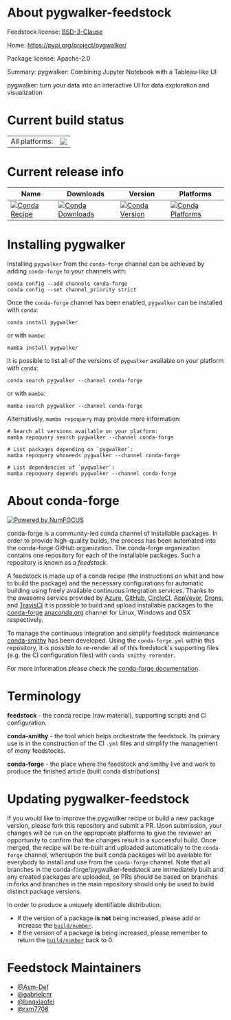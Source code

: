 About pygwalker-feedstock
=========================

Feedstock license: [BSD-3-Clause](https://github.com/conda-forge/pygwalker-feedstock/blob/main/LICENSE.txt)

Home: https://pypi.org/project/pygwalker/

Package license: Apache-2.0

Summary: pygwalker: Combining Jupyter Notebook with a Tableau-like UI

pygwalker: turn your data into an interactive UI for data exploration and visualization

Current build status
====================


<table><tr><td>All platforms:</td>
    <td>
      <a href="https://dev.azure.com/conda-forge/feedstock-builds/_build/latest?definitionId=18765&branchName=main">
        <img src="https://dev.azure.com/conda-forge/feedstock-builds/_apis/build/status/pygwalker-feedstock?branchName=main">
      </a>
    </td>
  </tr>
</table>

Current release info
====================

| Name | Downloads | Version | Platforms |
| --- | --- | --- | --- |
| [![Conda Recipe](https://img.shields.io/badge/recipe-pygwalker-green.svg)](https://anaconda.org/conda-forge/pygwalker) | [![Conda Downloads](https://img.shields.io/conda/dn/conda-forge/pygwalker.svg)](https://anaconda.org/conda-forge/pygwalker) | [![Conda Version](https://img.shields.io/conda/vn/conda-forge/pygwalker.svg)](https://anaconda.org/conda-forge/pygwalker) | [![Conda Platforms](https://img.shields.io/conda/pn/conda-forge/pygwalker.svg)](https://anaconda.org/conda-forge/pygwalker) |

Installing pygwalker
====================

Installing `pygwalker` from the `conda-forge` channel can be achieved by adding `conda-forge` to your channels with:

```
conda config --add channels conda-forge
conda config --set channel_priority strict
```

Once the `conda-forge` channel has been enabled, `pygwalker` can be installed with `conda`:

```
conda install pygwalker
```

or with `mamba`:

```
mamba install pygwalker
```

It is possible to list all of the versions of `pygwalker` available on your platform with `conda`:

```
conda search pygwalker --channel conda-forge
```

or with `mamba`:

```
mamba search pygwalker --channel conda-forge
```

Alternatively, `mamba repoquery` may provide more information:

```
# Search all versions available on your platform:
mamba repoquery search pygwalker --channel conda-forge

# List packages depending on `pygwalker`:
mamba repoquery whoneeds pygwalker --channel conda-forge

# List dependencies of `pygwalker`:
mamba repoquery depends pygwalker --channel conda-forge
```


About conda-forge
=================

[![Powered by
NumFOCUS](https://img.shields.io/badge/powered%20by-NumFOCUS-orange.svg?style=flat&colorA=E1523D&colorB=007D8A)](https://numfocus.org)

conda-forge is a community-led conda channel of installable packages.
In order to provide high-quality builds, the process has been automated into the
conda-forge GitHub organization. The conda-forge organization contains one repository
for each of the installable packages. Such a repository is known as a *feedstock*.

A feedstock is made up of a conda recipe (the instructions on what and how to build
the package) and the necessary configurations for automatic building using freely
available continuous integration services. Thanks to the awesome service provided by
[Azure](https://azure.microsoft.com/en-us/services/devops/), [GitHub](https://github.com/),
[CircleCI](https://circleci.com/), [AppVeyor](https://www.appveyor.com/),
[Drone](https://cloud.drone.io/welcome), and [TravisCI](https://travis-ci.com/)
it is possible to build and upload installable packages to the
[conda-forge](https://anaconda.org/conda-forge) [anaconda.org](https://anaconda.org/)
channel for Linux, Windows and OSX respectively.

To manage the continuous integration and simplify feedstock maintenance
[conda-smithy](https://github.com/conda-forge/conda-smithy) has been developed.
Using the ``conda-forge.yml`` within this repository, it is possible to re-render all of
this feedstock's supporting files (e.g. the CI configuration files) with ``conda smithy rerender``.

For more information please check the [conda-forge documentation](https://conda-forge.org/docs/).

Terminology
===========

**feedstock** - the conda recipe (raw material), supporting scripts and CI configuration.

**conda-smithy** - the tool which helps orchestrate the feedstock.
                   Its primary use is in the construction of the CI ``.yml`` files
                   and simplify the management of *many* feedstocks.

**conda-forge** - the place where the feedstock and smithy live and work to
                  produce the finished article (built conda distributions)


Updating pygwalker-feedstock
============================

If you would like to improve the pygwalker recipe or build a new
package version, please fork this repository and submit a PR. Upon submission,
your changes will be run on the appropriate platforms to give the reviewer an
opportunity to confirm that the changes result in a successful build. Once
merged, the recipe will be re-built and uploaded automatically to the
`conda-forge` channel, whereupon the built conda packages will be available for
everybody to install and use from the `conda-forge` channel.
Note that all branches in the conda-forge/pygwalker-feedstock are
immediately built and any created packages are uploaded, so PRs should be based
on branches in forks and branches in the main repository should only be used to
build distinct package versions.

In order to produce a uniquely identifiable distribution:
 * If the version of a package **is not** being increased, please add or increase
   the [``build/number``](https://docs.conda.io/projects/conda-build/en/latest/resources/define-metadata.html#build-number-and-string).
 * If the version of a package **is** being increased, please remember to return
   the [``build/number``](https://docs.conda.io/projects/conda-build/en/latest/resources/define-metadata.html#build-number-and-string)
   back to 0.

Feedstock Maintainers
=====================

* [@Asm-Def](https://github.com/Asm-Def/)
* [@gabrielcnr](https://github.com/gabrielcnr/)
* [@longxiaofei](https://github.com/longxiaofei/)
* [@rxm7706](https://github.com/rxm7706/)

